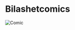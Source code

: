 # Bilashetcomics

![Comic](https://user-images.githubusercontent.com/100336184/155687187-98847914-fc43-455b-8fe3-939a4096d43a.png) 
